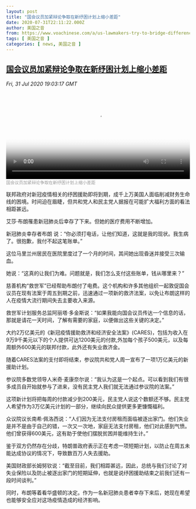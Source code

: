 ```yaml
---
layout: post
title: "国会议员加紧辩论争取在新纾困计划上缩小差距"
date: 2020-07-31T22:11:22.000Z
author: 美国之音
from: https://www.voachinese.com/a/us-lawmakers-try-to-bridge-differences-on-new-covid-relief-bill-as-deadline-looms-20200731/5525926.html
tags: [ 美国之音 ]
categories: [ news, 美国之音 ]
---
```

<!--1596233482000-->
[国会议员加紧辩论争取在新纾困计划上缩小差距](https://www.voachinese.com/a/us-lawmakers-try-to-bridge-differences-on-new-covid-relief-bill-as-deadline-looms-20200731/5525926.html)
------

<div>
<div><i>Fri, 31 Jul 2020 19:03:17 GMT</i></div><video poster="https://images.weserv.nl?url=gdb.voanews.com/53c0e779-7441-4723-8acb-5a846fd4b297_tv_r1_s_w900.jpg" src="https://av.voanews.com/Videoroot/Pangeavideo/2020/07/5/53/53c0e779-7441-4723-8acb-5a846fd4b297_240p.mp4" style="width:100%" controls></video><div><small style="color: #999;">国会议员加紧辩论争取在新纾困计划上缩小差距</small></div><p>联邦政府对新冠疫情相关的纾困援助即将到期，成千上万美国人面临削减财务生命线的困境。时间迫在眉睫，但共和党人和民主党人据报在可能扩大福利方面的看法相距甚远。</p><p>艾莎·布朗罹患新冠肺炎后幸存了下来。但她的医疗费用不断增加。</p><p>新冠肺炎幸存者布朗 说：“你必须打电话，让他们知道，这就是我的现状。我生病了。很抱歉，我付不起这笔账单。”</p><p>这位马里兰州居民在医院里度过了一个月的时间，其间她出现昏迷并接受三次输血。</p><p>她说：“这真的让我们为难。问题就是，我们怎么支付这些账单，钱从哪里来？”</p><p>慈善机构“救世军”已经帮助布朗付了电费。这个机构和许多其他组织一起敦促国会议员在现有法案于周五到期之前，迅速通过一项新的救济法案，以免让布朗这样的人在疫情大流行期间失去主要收入来源。</p><p>救世军计划服务总监阿丽塔·多金斯说：“如果我能向国会议员传达一个信息的话，那就是请花一天时间，了解有需要的家庭，以便做出这些关键的决定。”</p><p>大约2万亿美元的《新冠疫情援助救济和经济安全法案》(CARES)，包括为收入在9万9千美元以下的个人提供可达1200美元的付款,外加每个孩子500美元，以及每周额外600美元的联邦付款，此外还有失业救济金。</p><p>随着CARES法案的支付即将结束，参议院共和党人周一宣布了一项1万亿美元的新援助计划。</p><p>参议院多数党领导人米奇·麦康奈尔说：“我认为这是一个起点。可以看到我们有很多成员自开始就参与了进来，没有民主党人我们就无法通过参议院的法案。”</p><p>这项新计划将把每周的付款减少到200美元，民主党人说这个数额还不够。民主党人希望作为3万亿美元计划的一部分，继续向民众提供更多更慷慨福利。</p><p>众议院议长南希·佩洛西说：“人们因为无法支付房租而面临被逐出家门。他们失业是并不是由于自己的错，一次又一次地，家庭无法支付房租，他们对此感到气愤。他们曾获得600美元，这有助于使他们摆脱贫困并能维持生计。”</p><p>鉴于双方仍然存在分歧，特朗普政府表示正在考虑一项短期计划，以防止在周五未能达成协议的情况下，导致数百万人失去援助。</p><p>美国财政部长姆努钦说：“截至目前，我们相距甚远，因此，总统与我们讨论了对失业保险以及防止被逐出家门的短期延伸，也就是说纾困援助结束之前我们还有一段时间谈判。”</p><p>同时，布朗等着看华盛顿的决定。作为一名新冠肺炎患者幸存下来后，她现在希望也能够安全应对这场疫情造成的经济影响。</p>
</div>
